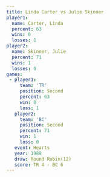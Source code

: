 ```yaml
---
title: Linda Carter vs Julie Skinner
player1:              
  name: Carter, Linda 
  percent: 63         
  wins: 0             
  losses: 1           
player2:              
  name: Skinner, Julie
  percent: 71         
  wins: 1             
  losses: 0           
games:
 - player1:          
     team: 'TR'      
     position: Second
     percent: 63     
     win: 0          
     loss: 1         
   player2:          
     team: 'BC'      
     position: Second
     percent: 71     
     win: 1          
     loss: 0         
   event: Hearts        
   year: 1989           
   draw: Round Robin(12)
   score: TR 4 - BC 6   
---
```

